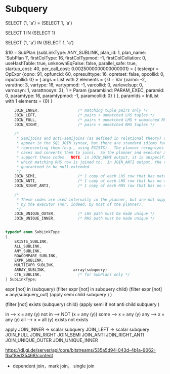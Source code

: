 # Subquery


SELECT (1, 'a') = (SELECT 1, 'a')

SELECT 1 IN (SELECT 1)

SELECT (1, 'a') IN (SELECT 1, 'a')


$10 = SubPlan {subLinkType: ANY_SUBLINK, plan_id: 1, plan_name: 'SubPlan 1', firstColType: 16, firstColTypmod: -1, firstColCollation: 0, useHashTable: true, unknownEqFalse: false, parallel_safe: true, startup_cost: 40, per_call_cost: 0.0025000000000000001} = {
  testexpr = OpExpr {opno: 91, opfuncid: 60, opresulttype: 16, opretset: false, opcollid: 0, inputcollid: 0} = {
    args = List with 2 elements = {
      0 = Var {varno: -2, varattno: 3, vartype: 16, vartypmod: -1, varcollid: 0, varlevelsup: 0, varnosyn: 1, varattnosyn: 3},
      1 = Param {paramkind: PARAM_EXEC, paramid: 0, paramtype: 16, paramtypmod: -1, paramcollid: 0}
    }
  },
  paramIds = IntList with 1 elements = {0}
}


```c++
	JOIN_INNER,					/* matching tuple pairs only */
	JOIN_LEFT,					/* pairs + unmatched LHS tuples */
	JOIN_FULL,					/* pairs + unmatched LHS + unmatched RHS */
	JOIN_RIGHT,					/* pairs + unmatched RHS tuples */

	/*
	 * Semijoins and anti-semijoins (as defined in relational theory) do not
	 * appear in the SQL JOIN syntax, but there are standard idioms for
	 * representing them (e.g., using EXISTS).  The planner recognizes these
	 * cases and converts them to joins.  So the planner and executor must
	 * support these codes.  NOTE: in JOIN_SEMI output, it is unspecified
	 * which matching RHS row is joined to.  In JOIN_ANTI output, the row is
	 * guaranteed to be null-extended.
	 */
	JOIN_SEMI,					/* 1 copy of each LHS row that has match(es) */
	JOIN_ANTI,					/* 1 copy of each LHS row that has no match */
	JOIN_RIGHT_ANTI,			/* 1 copy of each RHS row that has no match */

	/*
	 * These codes are used internally in the planner, but are not supported
	 * by the executor (nor, indeed, by most of the planner).
	 */
	JOIN_UNIQUE_OUTER,			/* LHS path must be made unique */
	JOIN_UNIQUE_INNER,			/* RHS path must be made unique */


typedef enum SubLinkType
{
	EXISTS_SUBLINK,                                           
	ALL_SUBLINK,                                              
	ANY_SUBLINK,                                              
	ROWCOMPARE_SUBLINK,
	EXPR_SUBLINK,                                             
	MULTIEXPR_SUBLINK,
	ARRAY_SUBLINK,            array(subquery)                
	CTE_SUBLINK,				/* for SubPlans only */
} SubLinkType;


```

expr [not] in (subquery)
(filter expr [not] in subquery child)
(filter expr [not] = any(subquery_out)
  (apply semi
    child
    subquery
  )
)

(filter [not] exists (subquery) child)
(apply semi if not anti 
  child
  subquery
)


in --> x = any (y)
not in --> NOT (x = any (y))
some --> x = any (y)
any --> x = any (y)
all --> x = all (y)
exists
not exists

apply
  JOIN_INNER                ->      scalar subquery
  JOIN_LEFT                 ->      scalar subquery
  JOIN_FULL
  JOIN_RIGHT
  JOIN_SEMI
  JOIN_ANTI
  JOIN_RIGHT_ANTI
  JOIN_UNIQUE_OUTER
  JOIN_UNIQUE_INNER


https://dl.gi.de/server/api/core/bitstreams/535a5d94-043d-4b1a-9062-fbaf8ed35468/content
  * dependent join，mark join， single join


